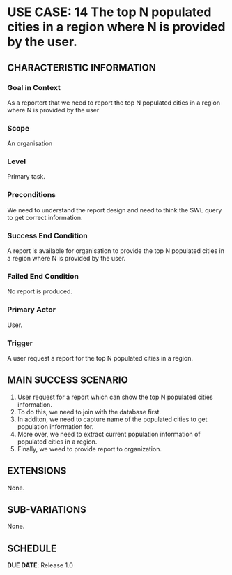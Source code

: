 # USE CASE: 14 The top N populated cities in a region where N is provided by the user.

## CHARACTERISTIC INFORMATION

### Goal in Context

As a reportert that we need to report the top N populated cities in a region where N is provided by the user

### Scope

An organisation

### Level

Primary task.

### Preconditions

We need to understand the report design and need to think the SWL query to get correct information.

### Success End Condition

A report is available for organisation to provide the top N populated cities in a region where N is provided by the user.

### Failed End Condition

No report is produced.

### Primary Actor

User.

### Trigger

A user request a report for the top N populated cities in a region.
## MAIN SUCCESS SCENARIO

1. User request for a report which  can show the top N populated cities information.
2. To do this, we need to join with the database first.
3. In additon, we need to capture name of the populated cities to get population information for.
4. More over, we need to extract current population information of populated cities in a region.
5. Finally, we weed to  provide report to organization.

## EXTENSIONS

None.

## SUB-VARIATIONS

None.

## SCHEDULE

**DUE DATE**: Release 1.0
